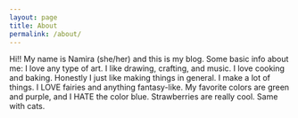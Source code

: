 ```yaml
---
layout: page
title: About
permalink: /about/
---
```


Hi!! My name is Namira (she/her) and this is my blog. Some basic info about me: I love any type of art. I like drawing, crafting, and music. I love cooking and baking. Honestly I just like making things in general. I make a lot of things.
I LOVE fairies and anything fantasy-like. My favorite colors are green and purple, and I HATE the color blue. Strawberries are really cool. Same with cats.
